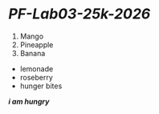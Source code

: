 # ***PF-Lab03-25k-2026***
1. Mango
2. Pineapple
3. Banana

+ lemonade
+ roseberry
+ hunger bites

***i am hungry***
